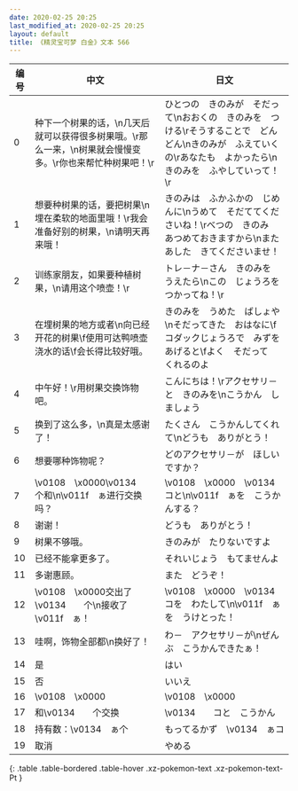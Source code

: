 ```yaml
---
date: 2020-02-25 20:25
last_modified_at: 2020-02-25 20:25
layout: default
title: 《精灵宝可梦 白金》文本 566
---
```

| 编号 | 中文 | 日文 |
| ---- | ---- | ---- |
| 0 | 种下一个树果的话，\n几天后就可以获得很多树果哦。\r那么一来，\n树果就会慢慢变多。\r你也来帮忙种树果吧！\r | ひとつの　きのみが　そだって\nおおくの　きのみを　つける\rそうすることで　どんどん\nきのみが　ふえていくの\rあなたも　よかったら\nきのみを　ふやしていって！\r |
| 1 | 想要种树果的话，要把树果\n埋在柔软的地面里哦！\r我会准备好别的树果，\n请明天再来哦！ | きのみは　ふかふかの　じめんに\nうめて　そだててくださいね！\rべつの　きのみ　あつめておきますから\nまた　あした　きてくださいませ！ |
| 2 | 训练家朋友，如果要种植树果，\n请用这个喷壶！\r | トレ－ナ－さん　きのみを　うえたら\nこの　じょうろを　つかってね！\r |
| 3 | 在埋树果的地方或者\n向已经开花的树果\f使用可达鸭喷壶浇水的话\f会长得比较好哦。 | きのみを　うめた　ばしょや\nそだってきた　おはなに\fコダックじょうろで　みずを　あげると\fよく　そだって　くれるのよ |
| 4 | 中午好！\r用树果交换饰物吧。 | こんにちは！\rアクセサリ－と　きのみを\nこうかん　しましょう　 |
| 5 | 换到了这么多，\n真是太感谢了！ | たくさん　こうかんしてくれて\nどうも　ありがとう！ |
| 6 | 想要哪种饰物呢？ | どのアクセサリ－が　ほしい　ですか？ |
| 7 | \v0108　\x0000\v0134　　个和\n\v011f　ぁ进行交换吗？ | \v0108　\x0000　\v0134　　コと\n\v011f　ぁを　こうかんする？ |
| 8 | 谢谢！ | どうも　ありがとう！ |
| 9 | 树果不够哦。 | きのみが　たりないですよ |
| 10 | 已经不能拿更多了。 | それいじょう　もてませんよ |
| 11 | 多谢惠顾。 | また　どうぞ！ |
| 12 | \v0108　\x0000交出了\v0134　　个\n接收了\v011f　ぁ！ | \v0108　\x0000　\v0134　　コを　わたして\n\v011f　ぁを　うけとった！ |
| 13 | 哇啊，饰物全部都\n换好了！ | わ－　アクセサリ－が\nぜんぶ　こうかんできたぁ！ |
| 14 | 是 | はい |
| 15 | 否 | いいえ |
| 16 | \v0108　\x0000 | \v0108　\x0000 |
| 17 | 和\v0134　　个交换 | \v0134　　コと　こうかん |
| 18 | 持有数：\v0134　ぁ个 | もってるかず　\v0134　ぁコ |
| 19 | 取消 | やめる |
{: .table .table-bordered .table-hover .xz-pokemon-text .xz-pokemon-text-Pt }